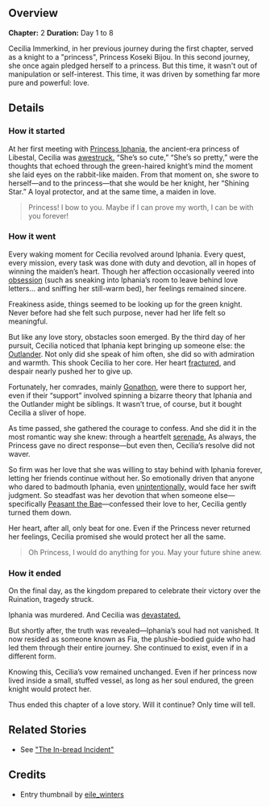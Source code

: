 <!-- title: Oh Princess -->
<!-- quote: I shall fight for your honour, you knight through and through.  -->
<!-- chapters: 1 -->
<!-- images: (Cecilia's first time meeting Iphania), (Cecilia being freaky on Iphania's bed), (Gonathon and Bijou comforting Cecilia), (Cecilia's serenade for the Princess), (Cecilia upon learning Iphania's death) -->
<!-- model: false -->

## Overview

**Chapter:** 2
**Duration:** Day 1 to 8

Cecilia Immerkind, in her previous journey during the first chapter, served as a knight to a "princess", Princess Koseki Bijou. In this second journey, she once again pledged herself to a princess. But this time, it wasn't out of manipulation or self-interest. This time, it was driven by something far more pure and powerful: love.

## Details

### How it started

At her first meeting with [Princess Iphania,](#entry:iphania-entry) the ancient-era princess of Libestal, Cecilia was [awestruck.](https://www.youtube.com/watch?v=cyLsX20esBE&t=3677s) “She’s so cute,” “She’s so pretty,” were the thoughts that echoed through the green-haired knight’s mind the moment she laid eyes on the rabbit-like maiden. From that moment on, she swore to herself—and to the princess—that she would be her knight, her “Shining Star.” A loyal protector, and at the same time, a maiden in love.

> Princess! I bow to you.
> Maybe if I can prove my worth, I can be with you forever!

### How it went

Every waking moment for Cecilia revolved around Iphania. Every quest, every mission, every task was done with duty and devotion, all in hopes of winning the maiden’s heart. Though her affection occasionally veered into [obsession](https://www.youtube.com/live/Icdii90_vSA?si=Jyrns6hejyLxwP1j&t=18262) (such as sneaking into Iphania’s room to leave behind love letters… and sniffing her still-warm bed), her feelings remained sincere.

Freakiness aside, things seemed to be looking up for the green knight. Never before had she felt such purpose, never had her life felt so meaningful.

But like any love story, obstacles soon emerged. By the third day of her pursuit, Cecilia noticed that Iphania kept bringing up someone else: the [Outlander](#entry:outsider-entry). Not only did she speak of him often, she did so with admiration and warmth. This shook Cecilia to her core. Her heart [fractured,](https://www.youtube.com/live/Icdii90_vSA?si=ExxsS-YVaBvPL6Uo&t=5066) and despair nearly pushed her to give up.

Fortunately, her comrades, mainly [Gonathon,](#entry:gigi-entry) were there to support her, even if their “support” involved spinning a bizarre theory that Iphania and the Outlander might be siblings. It wasn’t true, of course, but it bought Cecilia a sliver of hope.

As time passed, she gathered the courage to confess. And she did it in the most romantic way she knew: through a heartfelt [serenade.](https://www.youtube.com/live/I75IWfMGVgM?t=7144) As always, the Princess gave no direct response—but even then, Cecilia’s resolve did not waver.

So firm was her love that she was willing to stay behind with Iphania forever, letting her friends continue without her. So emotionally driven that anyone who dared to badmouth Iphania, even [unintentionally,](https://www.youtube.com/live/48HSA_GcOZ0?si=5hds-8Kg9slqsnyV&t=6918) would face her swift judgment. So steadfast was her devotion that when someone else—specifically [Peasant the Bae](#entry:bae-entry)—confessed their love to her, Cecilia gently turned them down.

Her heart, after all, only beat for one. Even if the Princess never returned her feelings, Cecilia promised she would protect her all the same.

> Oh Princess, I would do anything for you.
> May your future shine anew.

### How it ended

On the final day, as the kingdom prepared to celebrate their victory over the Ruination, tragedy struck.

Iphania was murdered. And Cecilia was [devastated.](https://www.youtube.com/live/LyufI3aiCB0?si=GTfSsdxPIM8QPDg9&t=6682)

But shortly after, the truth was revealed—Iphania’s soul had not vanished. It now resided as someone known as Fia, the plushie-bodied guide who had led them through their entire journey. She continued to exist, even if in a different form.

Knowing this, Cecilia’s vow remained unchanged. Even if her princess now lived inside a small, stuffed vessel, as long as her soul endured, the green knight would protect her.

Thus ended this chapter of a love story.
Will it continue? Only time will tell.

## Related Stories

- See ["The In-bread Incident"](#entry:inbread-entry)

## Credits

- Entry thumbnail by [eile_winters](https://x.com/eule_winters/status/1919969659094499795)
